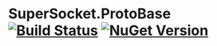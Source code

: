 # SuperSocket.ProtoBase  [![Build Status](https://travis-ci.org/kerryjiang/SuperSocket.ProtoBase.svg?branch=master)](https://travis-ci.org/kerryjiang/SuperSocket.ProtoBase) [![NuGet Version](https://img.shields.io/nuget/v/SuperSocket.ProtoBase.svg?style=flat)](https://www.nuget.org/packages/SuperSocket.ProtoBase/)